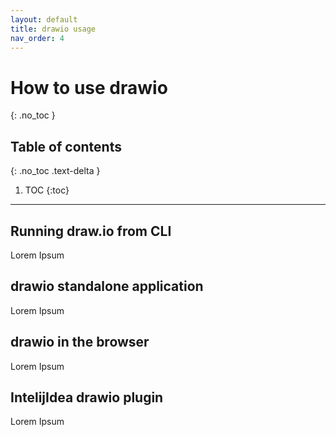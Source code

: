 ```yaml
---
layout: default
title: drawio usage 
nav_order: 4
---
```


# How to use drawio
{: .no_toc }


## Table of contents
{: .no_toc .text-delta }

1. TOC
{:toc}
   
---


## Running draw.io from CLI

Lorem Ipsum



## drawio standalone application

Lorem Ipsum

## drawio in the browser

Lorem Ipsum

## IntelijIdea drawio plugin

Lorem Ipsum
